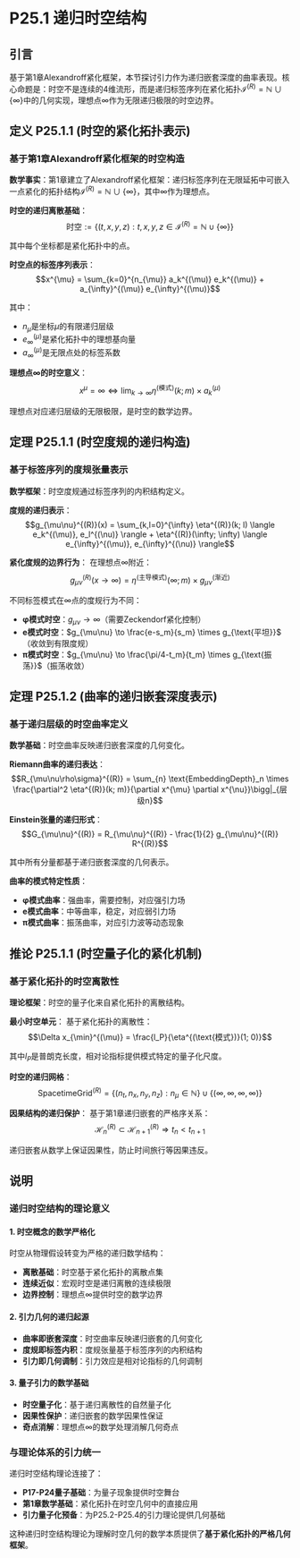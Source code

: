 # P25.1 递归时空结构

## 引言

基于第1章Alexandroff紧化框架，本节探讨引力作为递归嵌套深度的曲率表现。核心命题是：时空不是连续的4维流形，而是递归标签序列在紧化拓扑$\mathcal{I}^{(R)} = \mathbb{N} \cup \{\infty\}$中的几何实现，理想点$\infty$作为无限递归极限的时空边界。

## 定义 P25.1.1 (时空的紧化拓扑表示)

### 基于第1章Alexandroff紧化框架的时空构造

**数学事实**：第1章建立了Alexandroff紧化框架：递归标签序列在无限延拓中可嵌入一点紧化的拓扑结构$\mathcal{I}^{(R)} = \mathbb{N} \cup \{\infty\}$，其中$\infty$作为理想点。

**时空的递归离散基础**：
$$\text{时空} := \{(t, x, y, z) : t, x, y, z \in \mathcal{I}^{(R)} = \mathbb{N} \cup \{\infty\}\}$$

其中每个坐标都是紧化拓扑中的点。

**时空点的标签序列表示**：
$$x^{\mu} = \sum_{k=0}^{n_{\mu}} a_k^{(\mu)} e_k^{(\mu)} + a_{\infty}^{(\mu)} e_{\infty}^{(\mu)}$$

其中：
- $n_{\mu}$是坐标$\mu$的有限递归层级
- $e_{\infty}^{(\mu)}$是紧化拓扑中的理想基向量
- $a_{\infty}^{(\mu)}$是无限点处的标签系数

**理想点$\infty$的时空意义**：
$$x^{\mu} = \infty \Leftrightarrow \lim_{k \to \infty} \eta^{(\text{模式})}(k; m) \times a_k^{(\mu)}$$

理想点对应递归层级的无限极限，是时空的数学边界。

## 定理 P25.1.1 (时空度规的递归构造)

### 基于标签序列的度规张量表示

**数学框架**：时空度规通过标签序列的内积结构定义。

**度规的递归表示**：
$$g_{\mu\nu}^{(R)}(x) = \sum_{k,l=0}^{\infty} \eta^{(R)}(k; l) \langle e_k^{(\mu)}, e_l^{(\nu)} \rangle + \eta^{(R)}(\infty; \infty) \langle e_{\infty}^{(\mu)}, e_{\infty}^{(\nu)} \rangle$$

**紧化度规的边界行为**：
在理想点$\infty$附近：
$$g_{\mu\nu}^{(R)}(x \to \infty) = \eta^{(\text{主导模式})}(\infty; m) \times g_{\mu\nu}^{(\text{渐近})}$$

不同标签模式在$\infty$点的度规行为不同：
- **φ模式时空**：$g_{\mu\nu} \to \infty$（需要Zeckendorf紧化控制）
- **e模式时空**：$g_{\mu\nu} \to \frac{e-s_m}{s_m} \times g_{\text{平坦}}$（收敛到有限度规）
- **π模式时空**：$g_{\mu\nu} \to \frac{\pi/4-t_m}{t_m} \times g_{\text{振荡}}$（振荡收敛）

## 定理 P25.1.2 (曲率的递归嵌套深度表示)

### 基于递归层级的时空曲率定义

**数学基础**：时空曲率反映递归嵌套深度的几何变化。

**Riemann曲率的递归表达**：
$$R_{\mu\nu\rho\sigma}^{(R)} = \sum_{n} \text{EmbeddingDepth}_n \times \frac{\partial^2 \eta^{(R)}(k; m)}{\partial x^{\mu} \partial x^{\nu}}\bigg|_{层级n}$$

**Einstein张量的递归形式**：
$$G_{\mu\nu}^{(R)} = R_{\mu\nu}^{(R)} - \frac{1}{2} g_{\mu\nu}^{(R)} R^{(R)}$$

其中所有分量都基于递归嵌套深度的几何表示。

**曲率的模式特定性质**：
- **φ模式曲率**：强曲率，需要控制，对应强引力场
- **e模式曲率**：中等曲率，稳定，对应弱引力场  
- **π模式曲率**：振荡曲率，对应引力波等动态现象

## 推论 P25.1.1 (时空量子化的紧化机制)

### 基于紧化拓扑的时空离散性

**理论框架**：时空的量子化来自紧化拓扑的离散结构。

**最小时空单元**：
基于紧化拓扑的离散性：
$$\Delta x_{\min}^{(\mu)} = \frac{l_P}{\eta^{(\text{模式})}(1; 0)}$$

其中$l_P$是普朗克长度，相对论指标提供模式特定的量子化尺度。

**时空的递归网格**：
$$\text{SpacetimeGrid}^{(R)} = \{(n_t, n_x, n_y, n_z) : n_{\mu} \in \mathbb{N}\} \cup \{(\infty, \infty, \infty, \infty)\}$$

**因果结构的递归保护**：
基于第1章递归嵌套的严格序关系：
$$\mathcal{H}_n^{(R)} \subset \mathcal{H}_{n+1}^{(R)} \Rightarrow t_n < t_{n+1}$$

递归嵌套从数学上保证因果性，防止时间旅行等因果违反。

## 说明

### **递归时空结构的理论意义**

#### **1. 时空概念的数学严格化**
时空从物理假设转变为严格的递归数学结构：
- **离散基础**：时空基于紧化拓扑的离散点集
- **连续近似**：宏观时空是递归离散的连续极限
- **边界控制**：理想点$\infty$提供时空的数学边界

#### **2. 引力几何的递归起源**
- **曲率即嵌套深度**：时空曲率反映递归嵌套的几何变化
- **度规即标签内积**：度规张量基于标签序列的内积结构
- **引力即几何调制**：引力效应是相对论指标的几何调制

#### **3. 量子引力的数学基础**
- **时空量子化**：基于递归离散性的自然量子化
- **因果性保护**：递归嵌套的数学因果性保证
- **奇点消解**：理想点$\infty$的数学处理消解几何奇点

### **与理论体系的引力统一**

递归时空结构理论连接了：
- **P17-P24量子基础**：为量子现象提供时空舞台
- **第1章数学基础**：紧化拓扑在时空几何中的直接应用
- **引力量子化预备**：为P25.2-P25.4的引力理论提供几何基础

这种递归时空结构理论为理解时空几何的数学本质提供了**基于紧化拓扑的严格几何框架**。
